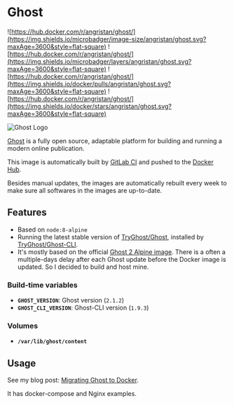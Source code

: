 # Ghost

![https://hub.docker.com/r/angristan/ghost/](https://img.shields.io/microbadger/image-size/angristan/ghost.svg?maxAge=3600&style=flat-square) ![https://hub.docker.com/r/angristan/ghost/](https://img.shields.io/microbadger/layers/angristan/ghost.svg?maxAge=3600&style=flat-square) ![https://hub.docker.com/r/angristan/ghost/](https://img.shields.io/docker/pulls/angristan/ghost.svg?maxAge=3600&style=flat-square) ![https://hub.docker.com/r/angristan/ghost/](https://img.shields.io/docker/stars/angristan/ghost.svg?maxAge=3600&style=flat-square)

![Ghost Logo](https://ghost.org/logo.svg)

[Ghost](https://ghost.org/) is a fully open source, adaptable platform for building and running a modern online publication.

This image is automatically built by [GitLab CI](https://gitlab.com/angristan/docker-ghost/pipelines) and pushed to the [Docker Hub](https://hub.docker.com/r/angristan/ghost/).

Besides manual updates, the images are automatically rebuilt every week to make sure all softwares in the images are up-to-date.

## Features

- Based on `node:8-alpine`
- Running the latest stable version of [TryGhost/Ghost](https://github.com/TryGhost/Ghost), installed by [TryGhost/Ghost-CLI](https://github.com/TryGhost/Ghost-CLI).
- It's mostly based on the official [Ghost 2 Alpine image](https://github.com/docker-library/ghost/tree/master/2/alpine). There is a often a multiple-days delay after each Ghost update before the Docker image is updated. So I decided to build and host mine.

### Build-time variables

- **`GHOST_VERSION`**: Ghost version (`2.1.2`)
- **`GHOST_CLI_VERSION`**: Ghost-CLI version (`1.9.3`)

### Volumes

- **`/var/lib/ghost/content`**

## Usage

See my blog post: [Migrating Ghost to Docker](https://angristan.xyz/migrating-ghost-to-docker/).

It has docker-compose and Nginx examples.
